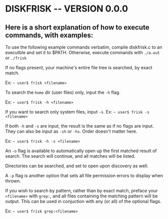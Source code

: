 # DISKFRISK -- VERSION 0.0.0

## Here is a short explanation of how to execute commands, with examples:

To use the following example commands verbatim, compile diskfrisk.c to an 
executble and set it to $PATH.  Otherwise, execute commands with `./a.out` 
or `./frisk`

If no flags present, your machine's entire file tree is searched, by
exact match.

Ex: `~ user$ frisk <filename>`

To search the `home` dir (user files) only, input the `-h` flag.

Ex: `~ user$ frisk -h <filename>`

If you want to search only system files, input `-s`.
Ex: `~ user$ frisk -s <filename>`

If both `-h` and `-s` are input, the result is the same as if no 
flags are input. They can also be input as `-sh` or `-hs`. Order
doesn't matter here.

Ex: `~ user$ frisk -h -s <filename>`

An `-o` flag is available to automatically open up the first matched 
result of search.  The search will continue, and all matches will be
listed.

Directories can be searched, and set to open upon discovery as well.

A `-p` flag is another option that sets all file permission errors to
display when thrown.

If you wish to search by pattern, rather than by exact match, preface
your `<filename>` with `grep:`, and all files containing the matching
pattern will be output. This can be used in conjuction with any (or all)
of the optional flags.

Ex: `~ user$ frisk grep:<filename>`


